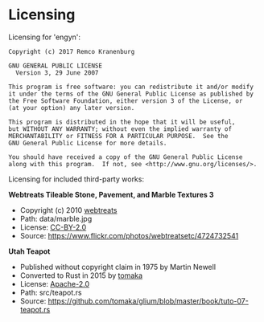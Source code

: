 # Licensing

Licensing for 'engyn':

```
Copyright (c) 2017 Remco Kranenburg

GNU GENERAL PUBLIC LICENSE
  Version 3, 29 June 2007

This program is free software: you can redistribute it and/or modify
it under the terms of the GNU General Public License as published by
the Free Software Foundation, either version 3 of the License, or
(at your option) any later version.

This program is distributed in the hope that it will be useful,
but WITHOUT ANY WARRANTY; without even the implied warranty of
MERCHANTABILITY or FITNESS FOR A PARTICULAR PURPOSE.  See the
GNU General Public License for more details.

You should have received a copy of the GNU General Public License
along with this program.  If not, see <http://www.gnu.org/licenses/>.
```

Licensing for included third-party works:

**Webtreats Tileable Stone, Pavement, and Marble Textures 3**
* Copyright (c) 2010 [webtreats](https://www.flickr.com/photos/webtreatsetc/)
* Path: data/marble.jpg
* License: [CC-BY-2.0](https://creativecommons.org/licenses/by/2.0/)
* Source: <https://www.flickr.com/photos/webtreatsetc/4724732541>

**Utah Teapot**
* Published without copyright claim in 1975 by Martin Newell
* Converted to Rust in 2015 by [tomaka](https://github.com/tomaka)
* License: [Apache-2.0](https://www.apache.org/licenses/LICENSE-2.0)
* Path: src/teapot.rs
* Source: <https://github.com/tomaka/glium/blob/master/book/tuto-07-teapot.rs>
